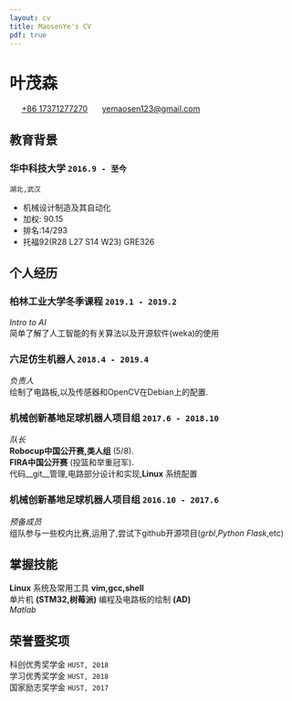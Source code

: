 ```yaml
---
layout: cv
title: MaosenYe's CV
pdf: true
---
```

# __叶茂森__

<div id="webaddress">
<i class="fi-telephone" style="margin-left:1em"></i>
<a href="+86 17371277270" style="margin-left:0.5em">+86 17371277270</a>
<i class="fi-mail" style="margin-left:1em"></i>
<a href="yemaosen123@gmail.com" style="margin-left:0.5em">yemaosen123@gmail.com</a>
</div>

## 教育背景

### __华中科技大学__ `2016.9 - 至今`
```
湖北,武汉
```
- 机械设计制造及其自动化
- 加权: 90.15
- 排名:14/293
- 托福92(R28 L27 S14 W23) GRE326


## 个人经历

### __柏林工业大学冬季课程__  `2019.1 - 2019.2`
_Intro to AI_<br>
简单了解了人工智能的有关算法以及开源软件(weka)的使用 <br>
### __六足仿生机器人__ `2018.4 - 2019.4`
_负责人_<br>
绘制了电路板,以及传感器和OpenCV在Debian上的配置.<br>

### __机械创新基地足球机器人项目组__ `2017.6 - 2018.10`
_队长_<br>
__Robocup中国公开赛,类人组__ (5/8). <br>
__FIRA中国公开赛__ (投篮和举重冠军).<br>代码__git__管理,电路部分设计和实现,__Linux__ 系统配置<br>

### __机械创新基地足球机器人项目组__ `2016.10 - 2017.6`
_预备成员_<br>
组队参与一些校内比赛,运用了,尝试下github开源项目(_grbl_,_Python Flask_,etc)<br>


## 掌握技能
__Linux__ 系统及常用工具 __vim,gcc,shell__ <br>
 单片机 __(STM32,树莓派)__ 编程及电路板的绘制 __(AD)__ <br>
 _Matlab_ <br>


## 荣誉暨奖项

科创优秀奖学金  `HUST, 2018` <br>
学习优秀奖学金 `HUST, 2018`<br>
国家励志奖学金 `HUST, 2017` <br>

<!-- ### Footer

Last updated: May 2013 -->
